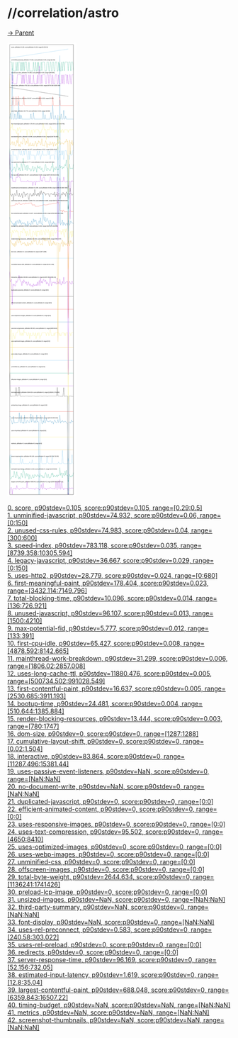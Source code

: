 
# //correlation/astro

[→ Parent](../..)

![PLOT: correlation](./correlation.svg)

[0. score, p90stdev=0.105, score:p90stdev=0.105, range=[0.29:0.5]](../../meta/score/samples/astro)  
[1. unminified-javascript, p90stdev=74.932, score:p90stdev=0.06, range=[0:150]](../../unminified-javascript/samples/astro/)  
[2. unused-css-rules, p90stdev=74.983, score:p90stdev=0.04, range=[300:600]](../../unused-css-rules/samples/astro/)  
[3. speed-index, p90stdev=783.118, score:p90stdev=0.035, range=[8739.358:10305.594]](../../speed-index/samples/astro/)  
[4. legacy-javascript, p90stdev=36.667, score:p90stdev=0.029, range=[0:150]](../../legacy-javascript/samples/astro/)  
[5. uses-http2, p90stdev=28.779, score:p90stdev=0.024, range=[0:680]](../../uses-http2/samples/astro/)  
[6. first-meaningful-paint, p90stdev=178.404, score:p90stdev=0.023, range=[3432.114:7149.796]](../../first-meaningful-paint/samples/astro/)  
[7. total-blocking-time, p90stdev=10.096, score:p90stdev=0.014, range=[136:726.921]](../../total-blocking-time/samples/astro/)  
[8. unused-javascript, p90stdev=96.107, score:p90stdev=0.013, range=[1500:4210]](../../unused-javascript/samples/astro/)  
[9. max-potential-fid, p90stdev=5.777, score:p90stdev=0.012, range=[133:391]](../../max-potential-fid/samples/astro/)  
[10. first-cpu-idle, p90stdev=65.427, score:p90stdev=0.008, range=[4878.592:8142.665]](../../first-cpu-idle/samples/astro/)  
[11. mainthread-work-breakdown, p90stdev=31.299, score:p90stdev=0.006, range=[1806.02:2857.008]](../../mainthread-work-breakdown/samples/astro/)  
[12. uses-long-cache-ttl, p90stdev=11880.476, score:p90stdev=0.005, range=[500734.502:991028.549]](../../uses-long-cache-ttl/samples/astro/)  
[13. first-contentful-paint, p90stdev=16.637, score:p90stdev=0.005, range=[2530.685:3911.193]](../../first-contentful-paint/samples/astro/)  
[14. bootup-time, p90stdev=24.481, score:p90stdev=0.004, range=[510.644:1385.884]](../../bootup-time/samples/astro/)  
[15. render-blocking-resources, p90stdev=13.444, score:p90stdev=0.003, range=[780:1747]](../../render-blocking-resources/samples/astro/)  
[16. dom-size, p90stdev=0, score:p90stdev=0, range=[1287:1288]](../../dom-size/samples/astro/)  
[17. cumulative-layout-shift, p90stdev=0, score:p90stdev=0, range=[0.02:1.504]](../../cumulative-layout-shift/samples/astro/)  
[18. interactive, p90stdev=83.864, score:p90stdev=0, range=[11287.496:15381.44]](../../interactive/samples/astro/)  
[19. uses-passive-event-listeners, p90stdev=NaN, score:p90stdev=0, range=[NaN:NaN]](../../uses-passive-event-listeners/samples/astro/)  
[20. no-document-write, p90stdev=NaN, score:p90stdev=0, range=[NaN:NaN]](../../no-document-write/samples/astro/)  
[21. duplicated-javascript, p90stdev=0, score:p90stdev=0, range=[0:0]](../../duplicated-javascript/samples/astro/)  
[22. efficient-animated-content, p90stdev=0, score:p90stdev=0, range=[0:0]](../../efficient-animated-content/samples/astro/)  
[23. uses-responsive-images, p90stdev=0, score:p90stdev=0, range=[0:0]](../../uses-responsive-images/samples/astro/)  
[24. uses-text-compression, p90stdev=95.502, score:p90stdev=0, range=[4650:8410]](../../uses-text-compression/samples/astro/)  
[25. uses-optimized-images, p90stdev=0, score:p90stdev=0, range=[0:0]](../../uses-optimized-images/samples/astro/)  
[26. uses-webp-images, p90stdev=0, score:p90stdev=0, range=[0:0]](../../uses-webp-images/samples/astro/)  
[27. unminified-css, p90stdev=0, score:p90stdev=0, range=[0:0]](../../unminified-css/samples/astro/)  
[28. offscreen-images, p90stdev=0, score:p90stdev=0, range=[0:0]](../../offscreen-images/samples/astro/)  
[29. total-byte-weight, p90stdev=2644.634, score:p90stdev=0, range=[1136241:1741426]](../../total-byte-weight/samples/astro/)  
[30. preload-lcp-image, p90stdev=0, score:p90stdev=0, range=[0:0]](../../preload-lcp-image/samples/astro/)  
[31. unsized-images, p90stdev=NaN, score:p90stdev=0, range=[NaN:NaN]](../../unsized-images/samples/astro/)  
[32. third-party-summary, p90stdev=NaN, score:p90stdev=0, range=[NaN:NaN]](../../third-party-summary/samples/astro/)  
[33. font-display, p90stdev=NaN, score:p90stdev=0, range=[NaN:NaN]](../../font-display/samples/astro/)  
[34. uses-rel-preconnect, p90stdev=0.583, score:p90stdev=0, range=[240.58:303.022]](../../uses-rel-preconnect/samples/astro/)  
[35. uses-rel-preload, p90stdev=0, score:p90stdev=0, range=[0:0]](../../uses-rel-preload/samples/astro/)  
[36. redirects, p90stdev=0, score:p90stdev=0, range=[0:0]](../../redirects/samples/astro/)  
[37. server-response-time, p90stdev=96.169, score:p90stdev=0, range=[52.156:732.05]](../../server-response-time/samples/astro/)  
[38. estimated-input-latency, p90stdev=1.619, score:p90stdev=0, range=[12.8:35.04]](../../estimated-input-latency/samples/astro/)  
[39. largest-contentful-paint, p90stdev=688.048, score:p90stdev=0, range=[6359.843:16507.22]](../../largest-contentful-paint/samples/astro/)  
[40. timing-budget, p90stdev=NaN, score:p90stdev=NaN, range=[NaN:NaN]](../../timing-budget/samples/astro/)  
[41. metrics, p90stdev=NaN, score:p90stdev=NaN, range=[NaN:NaN]](../../metrics/samples/astro/)  
[42. screenshot-thumbnails, p90stdev=NaN, score:p90stdev=NaN, range=[NaN:NaN]](../../screenshot-thumbnails/samples/astro/)  
